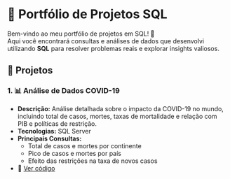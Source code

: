 # 🚀 Portfólio de Projetos SQL

Bem-vindo ao meu portfólio de projetos em SQL! 👋  
Aqui você encontrará consultas e análises de dados que desenvolvi utilizando **SQL** para resolver problemas reais e explorar insights valiosos.  

## 📌 **Projetos**
### 1. 📊 **Análise de Dados COVID-19**  
- **Descrição:** Análise detalhada sobre o impacto da COVID-19 no mundo, incluindo total de casos, mortes, taxas de mortalidade e relação com PIB e políticas de restrição.  
- **Tecnologias:** SQL Server  
- **Principais Consultas:**  
    - Total de casos e mortes por continente  
    - Pico de casos e mortes por país  
    - Efeito das restrições na taxa de novos casos  
- 🔗 [Ver código](./Covid19_script.sql)  
